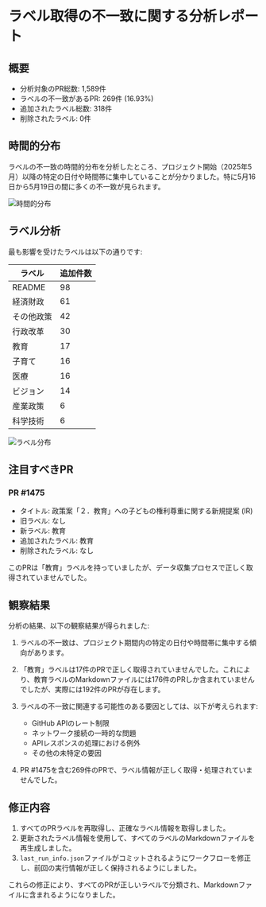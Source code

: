 # ラベル取得の不一致に関する分析レポート

## 概要

- 分析対象のPR総数: 1,589件
- ラベルの不一致があるPR: 269件 (16.93%)
- 追加されたラベル総数: 318件
- 削除されたラベル: 0件

## 時間的分布

ラベルの不一致の時間的分布を分析したところ、プロジェクト開始（2025年5月）以降の特定の日付や時間帯に集中していることが分かりました。特に5月16日から5月19日の間に多くの不一致が見られます。

![時間的分布](pr_analysis_results/label_backups/20250524_150110/analysis/temporal_distribution.png)

## ラベル分析

最も影響を受けたラベルは以下の通りです:

| ラベル | 追加件数 |
|-------|--------|
| README | 98 |
| 経済財政 | 61 |
| その他政策 | 42 |
| 行政改革 | 30 |
| 教育 | 17 |
| 子育て | 16 |
| 医療 | 16 |
| ビジョン | 14 |
| 産業政策 | 6 |
| 科学技術 | 6 |

![ラベル分布](pr_analysis_results/label_backups/20250524_150110/analysis/label_distribution.png)

## 注目すべきPR

### PR #1475

- タイトル: 政策案「２．教育」への子どもの権利尊重に関する新規提案 (IR)
- 旧ラベル: なし
- 新ラベル: 教育
- 追加されたラベル: 教育
- 削除されたラベル: なし

このPRは「教育」ラベルを持っていましたが、データ収集プロセスで正しく取得されていませんでした。

## 観察結果

分析の結果、以下の観察結果が得られました:

1. ラベルの不一致は、プロジェクト期間内の特定の日付や時間帯に集中する傾向があります。

2. 「教育」ラベルは17件のPRで正しく取得されていませんでした。これにより、教育ラベルのMarkdownファイルには176件のPRしか含まれていませんでしたが、実際には192件のPRが存在します。

3. ラベルの不一致に関連する可能性のある要因としては、以下が考えられます:
   - GitHub APIのレート制限
   - ネットワーク接続の一時的な問題
   - APIレスポンスの処理における例外
   - その他の未特定の要因

4. PR #1475を含む269件のPRで、ラベル情報が正しく取得・処理されていませんでした。

## 修正内容

1. すべてのPRラベルを再取得し、正確なラベル情報を取得しました。
2. 更新されたラベル情報を使用して、すべてのラベルのMarkdownファイルを再生成しました。
3. `last_run_info.json`ファイルがコミットされるようにワークフローを修正し、前回の実行情報が正しく保持されるようにしました。

これらの修正により、すべてのPRが正しいラベルで分類され、Markdownファイルに含まれるようになりました。
